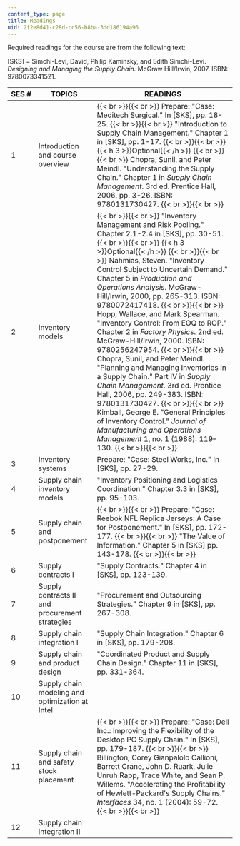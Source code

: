 ```yaml
---
content_type: page
title: Readings
uid: 2f2e8d41-c28d-cc56-b8ba-3dd186194a96
---
```


Required readings for the course are from the following text:

\[SKS\] = Simchi-Levi, David, Philip Kaminsky, and Edith Simchi-Levi. _Designing and Managing the Supply Chain_. McGraw Hill/Irwin, 2007. ISBN: 9780073341521.

| SES # | TOPICS | READINGS |
| --- | --- | --- |
| 1 | Introduction and course overview |  {{< br >}}{{< br >}} Prepare: "Case: Meditech Surgical." In \[SKS\], pp. 18-25. {{< br >}}{{< br >}} "Introduction to Supply Chain Management." Chapter 1 in \[SKS\], pp. 1-17. {{< br >}}{{< br >}} {{< h 3 >}}Optional{{< /h >}} {{< br >}}{{< br >}} Chopra, Sunil, and Peter Meindl. "Understanding the Supply Chain." Chapter 1 in _Supply Chain Management_. 3rd ed. Prentice Hall, 2006, pp. 3-26. ISBN: 9780131730427. {{< br >}}{{< br >}}  |
| 2 | Inventory models |  {{< br >}}{{< br >}} "Inventory Management and Risk Pooling." Chapter 2.1-2.4 in \[SKS\], pp. 30-51. {{< br >}}{{< br >}} {{< h 3 >}}Optional{{< /h >}} {{< br >}}{{< br >}} Nahmias, Steven. "Inventory Control Subject to Uncertain Demand." Chapter 5 in _Production and Operations Analysis_. McGraw-Hill/Irwin, 2000, pp. 265-313. ISBN: 9780072417418. {{< br >}}{{< br >}} Hopp, Wallace, and Mark Spearman. "Inventory Control: From EOQ to ROP." Chapter 2 in _Factory Physics_. 2nd ed. McGraw-Hill/Irwin, 2000. ISBN: 9780256247954. {{< br >}}{{< br >}} Chopra, Sunil, and Peter Meindl. "Planning and Managing Inventories in a Supply Chain." Part IV in _Supply Chain Management_. 3rd ed. Prentice Hall, 2006, pp. 249-383. ISBN: 9780131730427. {{< br >}}{{< br >}} Kimball, George E. "General Principles of Inventory Control." _Journal of Manufacturing and Operations Management_ 1, no. 1 (1988): 119–130. {{< br >}}{{< br >}}  |
| 3 | Inventory systems | Prepare: "Case: Steel Works, Inc." In \[SKS\], pp. 27-29. |
| 4 | Supply chain inventory models | "Inventory Positioning and Logistics Coordination." Chapter 3.3 in \[SKS\], pp. 95-103. |
| 5 | Supply chain and postponement |  {{< br >}}{{< br >}} Prepare: "Case: Reebok NFL Replica Jerseys: A Case for Postponement." In \[SKS\], pp. 172-177. {{< br >}}{{< br >}} "The Value of Information." Chapter 5 in \[SKS\] pp. 143-178. {{< br >}}{{< br >}}  |
| 6 | Supply contracts I | "Supply Contracts." Chapter 4 in \[SKS\], pp. 123-139. |
| 7 | Supply contracts II and procurement strategies | "Procurement and Outsourcing Strategies." Chapter 9 in \[SKS\], pp. 267-308. |
| 8 | Supply chain integration I | "Supply Chain Integration." Chapter 6 in \[SKS\], pp. 179-208. |
| 9 | Supply chain and product design | "Coordinated Product and Supply Chain Design." Chapter 11 in \[SKS\], pp. 331-364. |
| 10 | Supply chain modeling and optimization at Intel | &nbsp; |
| 11 | Supply chain and safety stock placement |  {{< br >}}{{< br >}} Prepare: "Case: Dell Inc.: Improving the Flexibility of the Desktop PC Supply Chain." In \[SKS\], pp. 179-187. {{< br >}}{{< br >}} Billington, Corey Gianpalolo Callioni, Barrett Crane, John D. Ruark, Julie Unruh Rapp, Trace White, and Sean P. Willems. "Accelerating the Profitability of Hewlett-Packard's Supply Chains." _Interfaces_ 34, no. 1 (2004): 59-72. {{< br >}}{{< br >}}  |
| 12 | Supply chain integration II |